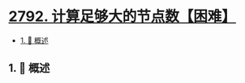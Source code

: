 # [2792. 计算足够大的节点数【困难】](https://github.com/tnotesjs/TNotes.leetcode/tree/main/notes/2792.%20%E8%AE%A1%E7%AE%97%E8%B6%B3%E5%A4%9F%E5%A4%A7%E7%9A%84%E8%8A%82%E7%82%B9%E6%95%B0%E3%80%90%E5%9B%B0%E9%9A%BE%E3%80%91)

<!-- region:toc -->

- [1. 📝 概述](#1--概述)

<!-- endregion:toc -->

## 1. 📝 概述
